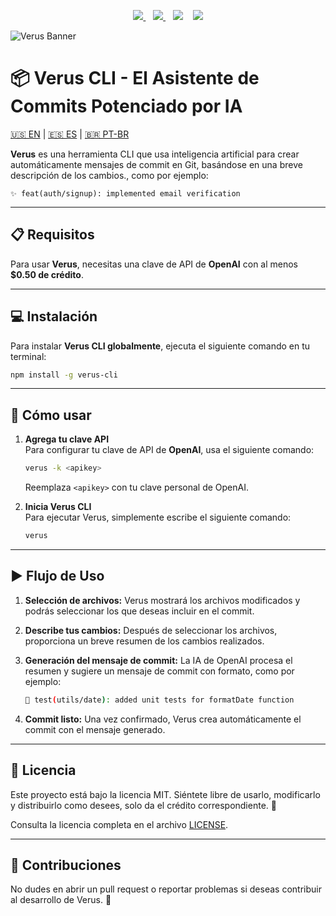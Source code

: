 <p align="center">
  <a href="https://github.com/euandresimoes/verus">
      <img src="https://img.shields.io/badge/🚀-REPO-FFE162?style=for-the-badge&labelColor=000000"/>
  </a>
  &nbsp;&nbsp;
  <a href="https://www.npmjs.com/package/verus-cli">
    <img src="https://img.shields.io/npm/v/verus-cli?label=%F0%9F%93%A6+NPM&labelColor=black&color=%233F0071&style=for-the-badge"/>
  </a>
  &nbsp;&nbsp;
  <img src="https://img.shields.io/github/stars/euandresimoes/verus?style=for-the-badge&label=%E2%AD%90%20STARS&labelColor=black&color=%23FB2576"/>
  &nbsp;&nbsp;
  <img src="https://img.shields.io/github/repo-size/euandresimoes/verus?style=for-the-badge&label=%F0%9F%9B%A0%EF%B8%8F%20SIZE&labelColor=black&color=%23332FD0"/>
</p>

![Verus Banner](https://github.com/user-attachments/assets/5173589a-5dd8-4fd4-9536-7e039365acae)

# 📦 Verus CLI - El Asistente de Commits Potenciado por IA

[🇺🇸 EN](https://github.com/euandresimoes/verus/blob/master/README.md) | [🇪🇸 ES](https://github.com/euandresimoes/verus/blob/master/README.es.md) | [🇧🇷 PT-BR](https://github.com/euandresimoes/verus/blob/master/README.pt-br.md) 

**Verus** es una herramienta CLI que usa inteligencia artificial para crear automáticamente mensajes de commit en Git, basándose en una breve descripción de los cambios., como por ejemplo:

`✨ feat(auth/signup): implemented email verification`

---

## 📋 Requisitos

Para usar **Verus**, necesitas una clave de API de **OpenAI** con al menos **$0.50 de crédito**.

---

## 💻 Instalación

Para instalar **Verus CLI globalmente**, ejecuta el siguiente comando en tu terminal:

```bash
npm install -g verus-cli
```

---

## 🚀 Cómo usar

1. **Agrega tu clave API**  
   Para configurar tu clave de API de **OpenAI**, usa el siguiente comando:

   ```bash
   verus -k <apikey>
   ```

   Reemplaza `<apikey>` con tu clave personal de OpenAI.

3. **Inicia Verus CLI**  
   Para ejecutar Verus, simplemente escribe el siguiente comando:

   ```bash
   verus
   ```

---

## ▶️ Flujo de Uso

1. **Selección de archivos:** Verus mostrará los archivos modificados y podrás seleccionar los que deseas incluir en el commit. 
2. **Describe tus cambios:** Después de seleccionar los archivos, proporciona un breve resumen de los cambios realizados.
3. **Generación del mensaje de commit:** La IA de OpenAI procesa el resumen y sugiere un mensaje de commit con formato, como por ejemplo:

   ```bash
   🧪 test(utils/date): added unit tests for formatDate function
   ```

4. **Commit listo:** Una vez confirmado, Verus crea automáticamente el commit con el mensaje generado.

---

## 📝 Licencia

Este proyecto está bajo la licencia MIT.
Siéntete libre de usarlo, modificarlo y distribuirlo como desees, solo da el crédito correspondiente. 🤝

Consulta la licencia completa en el archivo [LICENSE](./LICENSE).

---

## 🤝 Contribuciones

No dudes en abrir un pull request o reportar problemas si deseas contribuir al desarrollo de Verus. 🚀
